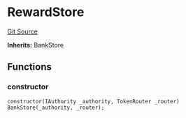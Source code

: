 # RewardStore
[Git Source](https://github.com/GMX-Blueberry-Club/puppet-contracts/blob/5895883d384bd97e4c9ce86357488a3f0b4cf07b/src/tokenomics/RewardStore.sol)

**Inherits:**
BankStore


## Functions
### constructor


```solidity
constructor(IAuthority _authority, TokenRouter _router) BankStore(_authority, _router);
```

